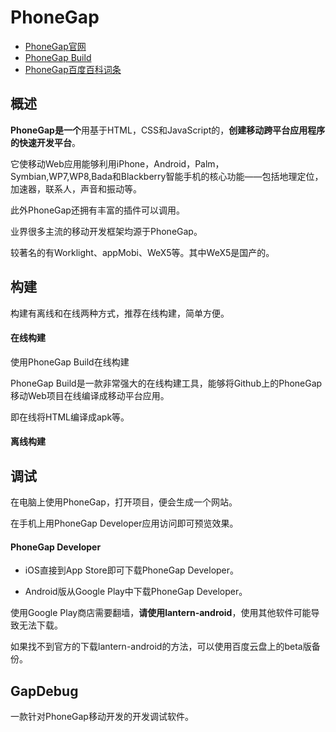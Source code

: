 # PhoneGap

- [PhoneGap官网](http://phonegap.com/)
- [PhoneGap Build](https://build.phonegap.com/apps)
- [PhoneGap百度百科词条](http://baike.baidu.com/link?url=uPq1YgbpfeI6r2fKCGDk02GKxNczIkfPqw-fnaef45D0Sdl_ziUQLVhtwP53W3pAjMPNa5mQqXkS0qwnlkTEqK)

## 概述

**PhoneGap是一个**用基于HTML，CSS和JavaScript的，**创建移动跨平台应用程序的快速开发平台**。

它使移动Web应用能够利用iPhone，Android，Palm，Symbian,WP7,WP8,Bada和Blackberry智能手机的核心功能——包括地理定位，加速器，联系人，声音和振动等。

此外PhoneGap还拥有丰富的插件可以调用。

业界很多主流的移动开发框架均源于PhoneGap。

较著名的有Worklight、appMobi、WeX5等。其中WeX5是国产的。

## 构建

构建有离线和在线两种方式，推荐在线构建，简单方便。

####  在线构建

使用PhoneGap Build在线构建

PhoneGap Build是一款非常强大的在线构建工具，能够将Github上的PhoneGap移动Web项目在线编译成移动平台应用。

即在线将HTML编译成apk等。

#### 离线构建



## 调试

在电脑上使用PhoneGap，打开项目，便会生成一个网站。

在手机上用PhoneGap Developer应用访问即可预览效果。

#### PhoneGap Developer

- iOS直接到App Store即可下载PhoneGap Developer。

- Android版从Google Play中下载PhoneGap Developer。

使用Google Play商店需要翻墙，**请使用lantern-android**，使用其他软件可能导致无法下载。

如果找不到官方的下载lantern-android的方法，可以使用百度云盘上的beta版备份。

## GapDebug

一款针对PhoneGap移动开发的开发调试软件。

